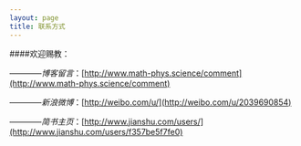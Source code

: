 ```yaml
---
layout: page
title: 联系方式
---
```

####欢迎赐教：


&mdash;&mdash;&mdash;&mdash;*博客留言*：[http://www.math-phys.science/comment](http://www.math-phys.science/comment)

&mdash;&mdash;&mdash;&mdash;*新浪微博*：[http://weibo.com/u/](http://weibo.com/u/2039690854)

&mdash;&mdash;&mdash;&mdash;*简书主页*：[http://www.jianshu.com/users/](http://www.jianshu.com/users/f357be5f7fe0)

<foot>
    <div class="post-share">
  <div class="container">
    <a href="https://twitter.com/share?url={{ page.url | prepend: site.baseurl | prepend: site.url }}&text={{ page.title }}" target="_blank" class="post-share-icon twitter"></a>
    <a href="https://www.evernote.com/clip.action?url={{ page.url | prepend: site.baseurl | prepend: site.url }}&title={{ page.title }}" target="_blank" class="post-share-icon evernote"></a>
    <a href="http://service.weibo.com/share/share.php?url={{ page.url | prepend: site.baseurl | prepend: site.url }}&title={{ page.title }}" target="_blank" class="post-share-icon weibo"></a>
</foot>